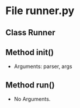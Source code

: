 # File runner.py

## Class Runner

## Method __init__()

* Arguments: parser, args

## Method run()

* No Arguments.

